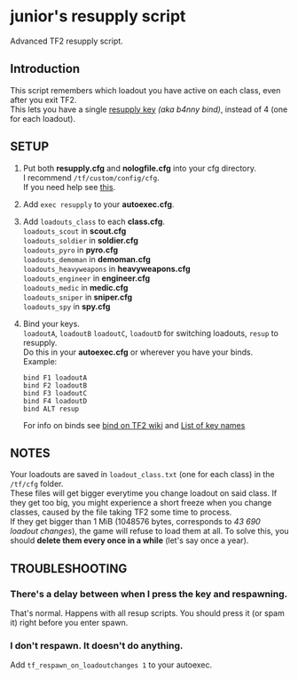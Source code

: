 # junior's resupply script
Advanced TF2 resupply script.

## Introduction

This script remembers which loadout you have active on each class, even after you exit TF2.  
This lets you have a single [resupply key](https://youtu.be/KaWJgQxlp20) *(aka b4nny bind)*, instead of 4 (one for each loadout).

## SETUP

1. Put both **resupply.cfg** and **nologfile.cfg** into your cfg directory.  
I recommend `/tf/custom/config/cfg`.  
If you need help see [this](https://www.reddit.com/r/tf2scripthelp/wiki/introduction#wiki_steam_method).

2. Add `exec resupply` to your **autoexec.cfg**.

3. Add `loadouts_class` to each **class.cfg**.  
   `loadouts_scout` in **scout.cfg**  
   `loadouts_soldier` in **soldier.cfg**  
   `loadouts_pyro` in **pyro.cfg**  
   `loadouts_demoman` in **demoman.cfg**  
   `loadouts_heavyweapons` in **heavyweapons.cfg**  
   `loadouts_engineer` in **engineer.cfg**  
   `loadouts_medic` in **medic.cfg**  
   `loadouts_sniper` in **sniper.cfg**  
   `loadouts_spy` in **spy.cfg**  

4. Bind your keys.  
   `loadoutA`, `loadoutB` `loadoutC`, `loadoutD` for switching loadouts,
   `resup` to resupply.  
   Do this in your **autoexec.cfg** or wherever you have your binds.  
   Example:
   ```
   bind F1 loadoutA
   bind F2 loadoutB
   bind F3 loadoutC
   bind F4 loadoutD
   bind ALT resup
   ```
   For info on binds see [bind on TF2 wiki](https://wiki.teamfortress.com/wiki/Scripting#Bind) and [List of key names](https://wiki.teamfortress.com/wiki/Scripting#List_of_key_names)


## NOTES

Your loadouts are saved in `loadout_class.txt` (one for each class) in the `/tf/cfg` folder.  
These files will get bigger everytime you change loadout on said class.
If they get too big, you might experience a short freeze when you change classes, caused by the file taking TF2 some time to process.  
If they get bigger than 1 MiB (1048576 bytes, corresponds to *43 690 loadout changes*), the game will refuse to load them at all.
To solve this, you should **delete them every once in a while** (let's say once a year).

## TROUBLESHOOTING

### There's a delay between when I press the key and respawning.
That's normal. Happens with all resup scripts. You should press it (or spam it) right before you enter spawn.

### I don't respawn. It doesn't do anything.
Add `tf_respawn_on_loadoutchanges 1` to your autoexec.
